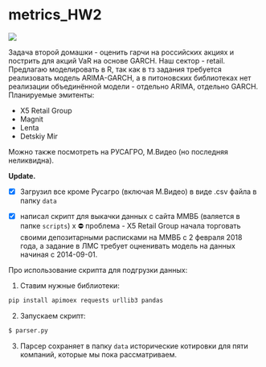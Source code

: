 # metrics_HW2

<img src="https://img.shields.io/pypi/pyversions/apimoex?color=orange&label=Python%20version&logoColor=blueviolet">

Задача второй домашки - оценить гарчи на российских акциях и пострить для акций VaR на основе GARCH. Наш сектор - retail.
Предлагаю моделировать в R,  так как в тз задания требуется реализовать модель ARIMA-GARCH, а в питоновских библиотеках нет реализации объединённой модели - отдельно ARIMA, отдельно GARCH.
Планируемые эмитенты:
* X5 Retail Group
* Magnit
* Lenta
* Detskiy Mir

Можно также посмотреть на РУСАГРО, М.Видео (но последняя неликвидна).

**Update.**
- [x] Загрузил все кроме Русагро (включая М.Видео) в виде .csv файла в папку `data`
- [x] написал скрипт для выкачки данных с сайта ММВБ (валяется в папке `scripts`)
x ⛔ проблема - X5 Retail Group начала торговать своими депозитарными расписками на ММВБ с 2 февраля 2018 года, а задание в ЛМС требует оцненивать модель на данных начиная с 2014-09-01.


Про использование скрипта для подгрузки данных:
 1. Ставим нужные библиотеки:
 ```python
 pip install apimoex requests urllib3 pandas 
 ```
 2. Запускаем скрипт:
 ```python
 $ parser.py
 ```
 3. Парсер сохраняет в папку `data` исторические котировки для пяти компаний, которые мы пока рассматриваем.
